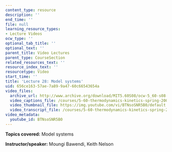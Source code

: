 ```yaml
---
content_type: resource
description: ''
end_time: ''
file: null
learning_resource_types:
- Lecture Videos
ocw_type: ''
optional_tab_title: ''
optional_text: ''
parent_title: Video Lectures
parent_type: CourseSection
related_resources_text: ''
resource_index_text: ''
resourcetype: Video
start_time: ''
title: 'Lecture 28: Model systems'
uid: 656ce163-57ae-7a89-9a47-60c66543654a
video_files:
  archive_url: http://www.archive.org/download/MIT5.60S08/ocw-5_60-s08-lec28_300k.mp4
  video_captions_file: /courses/5-60-thermodynamics-kinetics-spring-2008/5750e729da0455a3be0e0e3960128d9b_BTNsoSNR5B0.vtt
  video_thumbnail_file: https://img.youtube.com/vi/BTNsoSNR5B0/default.jpg
  video_transcript_file: /courses/5-60-thermodynamics-kinetics-spring-2008/a48f66f75209c904d98e034be688ebe2_BTNsoSNR5B0.pdf
video_metadata:
  youtube_id: BTNsoSNR5B0
---
```


**Topics covered:** Model systems

**Instructor/speaker:** Moungi Bawendi, Keith Nelson




